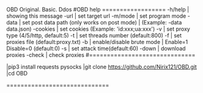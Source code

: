 OBD
Original. Basic. Ddos
 #OBD help   ==================
   -h/help  | showing this message
   -url     | set target url
   -m/mode  | set program mode
   -data    | set post data path (only works on post mode)
            | (Example: -data data.json)
   -cookies | set cookies (Example: 'id:xxx;ua:xxx')
   -v       | set proxy type (4/5/http, default:5)
   -t       | set threads number (default:800)
   -f       | set proxies file (default:proxy.txt)
   -b       | enable/disable brute mode
            | Enable=1 Disable=0  (default:0)
   -s       | set attack time(default:60)
   -down    | download proxies
   -check   | check proxies
#==============================

|pip3 install requests pysocks
|git clone https://github.com/Nirix121/OBD.git
|cd  OBD

=============================
